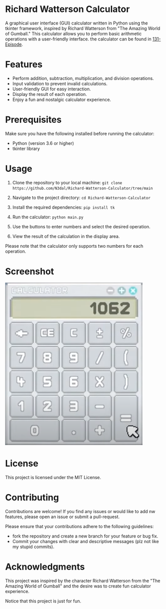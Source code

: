 # Richard Watterson Calculator

A graphical user interface (GUI) calculator written in Python
using the tkinter framework, inspired by Richard Watterson from
"The Amazing World of Gumball." This calculator allows you to perform
basic arithmetic operations with a user-friendly interface.
the calculator can be found in [131-Episode](https://www.youtube.com/watch?v=YeAp15OmW2s).


# Features

* Perform addition, subtraction, multiplication, and division operations.
* Input validation to prevent invalid calculations.
* User-friendly GUI for easy interaction.
* Display the result of each operation.
* Enjoy a fun and nostalgic calculator experience.


# Prerequisites

Make sure you have the following installed before running the calculator:
* Python (version 3.6 or higher)
* tkinter library


# Usage

1. Clone the repository to your local machine:
   `git clone https://github.com/N3dal/Richard-Watterson-Calculator/tree/main`

2. Navigate to the project directory:
    `cd Richard-Watterson-Calculator`

3. Install the required dependencies:
    `pip install tk`

4. Run the calculator:
   `python main.py`

5. Use the buttons to enter numbers and select the desired operation.
6. View the result of the calculation in the display area.

Please note that the calculator only supports two numbers for each operation.


# Screenshot
![screenshot01](src/main_calcutlator_picture.png)

# License

This project is licensed under the MIT License.


# Contributing

Contributions are welcome! If you find any issues or would like to add nw features, please open an issue or
submit a pull-request.

Please ensure that your contributions adhere to the following guidelines:
* fork the repository and create a new branch for your feature or bug fix.
* Commit your changes with clear and descriptive messages (plz not like my stupid commits).

# Acknowledgments
This project was inspired by the character Richard Watterson from the "The Amazing World of Gumball" and the desire was to create fun
calculator experience.

Notice that this project is just for fun.


